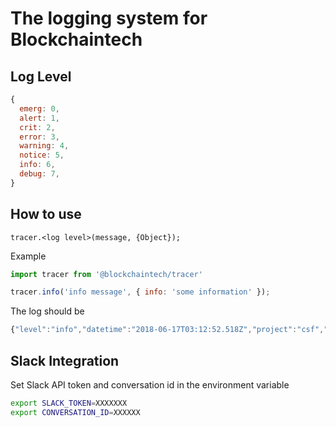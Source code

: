 # The logging system for Blockchaintech

## Log Level  

```js 
{
  emerg: 0,
  alert: 1,
  crit: 2,
  error: 3,
  warning: 4,
  notice: 5,
  info: 6,
  debug: 7,
}
```

## How to use
```
tracer.<log level>(message, {Object});
```
Example

```js
import tracer from '@blockchaintech/tracer'

tracer.info('info message', { info: 'some information' });
```

The log should be 

```js
{"level":"info","datetime":"2018-06-17T03:12:52.518Z","project":"csf","application":"tracer","environment":"production","message":"info message","info":"some information"}
```

## Slack Integration

Set Slack API token and conversation id in the environment variable

```sh
export SLACK_TOKEN=XXXXXXX
export CONVERSATION_ID=XXXXXX
```
